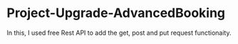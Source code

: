 # Project-Upgrade-AdvancedBooking

In this, I used free Rest API to add the get, post and put request functionaity.
